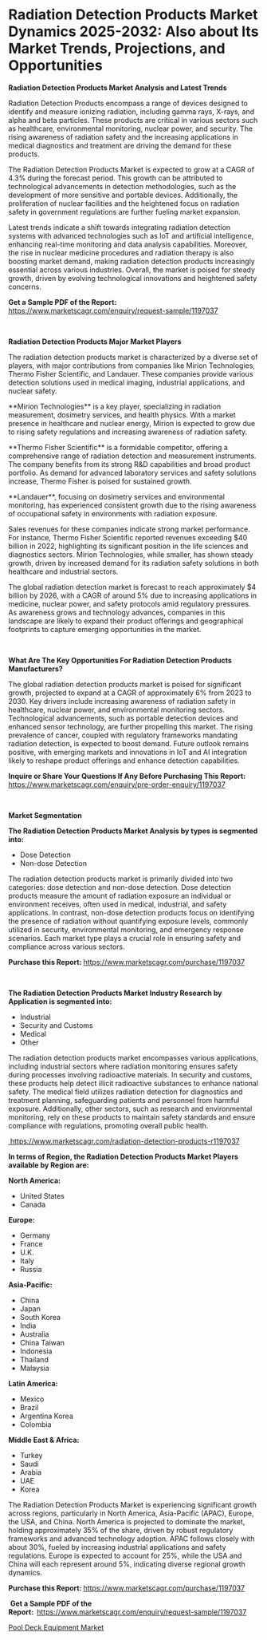 <p><h1>Radiation Detection Products Market Dynamics 2025-2032: Also about Its Market Trends, Projections, and Opportunities</h1></p><p><strong>Radiation Detection Products Market Analysis and Latest Trends</strong></p>
<p><p>Radiation Detection Products encompass a range of devices designed to identify and measure ionizing radiation, including gamma rays, X-rays, and alpha and beta particles. These products are critical in various sectors such as healthcare, environmental monitoring, nuclear power, and security. The rising awareness of radiation safety and the increasing applications in medical diagnostics and treatment are driving the demand for these products.</p><p>The Radiation Detection Products Market is expected to grow at a CAGR of 4.3% during the forecast period. This growth can be attributed to technological advancements in detection methodologies, such as the development of more sensitive and portable devices. Additionally, the proliferation of nuclear facilities and the heightened focus on radiation safety in government regulations are further fueling market expansion. </p><p>Latest trends indicate a shift towards integrating radiation detection systems with advanced technologies such as IoT and artificial intelligence, enhancing real-time monitoring and data analysis capabilities. Moreover, the rise in nuclear medicine procedures and radiation therapy is also boosting market demand, making radiation detection products increasingly essential across various industries. Overall, the market is poised for steady growth, driven by evolving technological innovations and heightened safety concerns.</p></p>
<p><strong>Get a Sample PDF of the Report:&nbsp;</strong> <a href="https://www.marketscagr.com/enquiry/request-sample/1197037?utm_campaign=2097&utm_medium=2&utm_source=Github&utm_content=ia&utm_term=19022025&utm_id=radiation-detection-products">https://www.marketscagr.com/enquiry/request-sample/1197037</a></p>
<p>&nbsp;</p>
<p><strong>Radiation Detection Products Major Market Players</strong></p>
<p><p>The radiation detection products market is characterized by a diverse set of players, with major contributions from companies like Mirion Technologies, Thermo Fisher Scientific, and Landauer. These companies provide various detection solutions used in medical imaging, industrial applications, and nuclear safety.</p><p>**Mirion Technologies** is a key player, specializing in radiation measurement, dosimetry services, and health physics. With a market presence in healthcare and nuclear energy, Mirion is expected to grow due to rising safety regulations and increasing awareness of radiation safety. </p><p>**Thermo Fisher Scientific** is a formidable competitor, offering a comprehensive range of radiation detection and measurement instruments. The company benefits from its strong R&D capabilities and broad product portfolio. As demand for advanced laboratory services and safety solutions increase, Thermo Fisher is poised for sustained growth.</p><p>**Landauer**, focusing on dosimetry services and environmental monitoring, has experienced consistent growth due to the rising awareness of occupational safety in environments with radiation exposure. </p><p>Sales revenues for these companies indicate strong market performance. For instance, Thermo Fisher Scientific reported revenues exceeding $40 billion in 2022, highlighting its significant position in the life sciences and diagnostics sectors. Mirion Technologies, while smaller, has shown steady growth, driven by increased demand for its radiation safety solutions in both healthcare and industrial sectors.</p><p>The global radiation detection market is forecast to reach approximately $4 billion by 2026, with a CAGR of around 5% due to increasing applications in medicine, nuclear power, and safety protocols amid regulatory pressures. As awareness grows and technology advances, companies in this landscape are likely to expand their product offerings and geographical footprints to capture emerging opportunities in the market.</p></p>
<p>&nbsp;</p>
<p><strong>What Are The Key Opportunities For Radiation Detection Products Manufacturers?</strong></p>
<p><p>The global radiation detection products market is poised for significant growth, projected to expand at a CAGR of approximately 6% from 2023 to 2030. Key drivers include increasing awareness of radiation safety in healthcare, nuclear power, and environmental monitoring sectors. Technological advancements, such as portable detection devices and enhanced sensor technology, are further propelling this market. The rising prevalence of cancer, coupled with regulatory frameworks mandating radiation detection, is expected to boost demand. Future outlook remains positive, with emerging markets and innovations in IoT and AI integration likely to reshape product offerings and enhance detection capabilities.</p></p>
<p><strong>Inquire or Share Your Questions If Any Before Purchasing This Report:</strong> <a href="https://www.marketscagr.com/enquiry/pre-order-enquiry/1197037?utm_campaign=2097&utm_medium=2&utm_source=Github&utm_content=ia&utm_term=19022025&utm_id=radiation-detection-products">https://www.marketscagr.com/enquiry/pre-order-enquiry/1197037</a></p>
<p>&nbsp;</p>
<p><strong>Market Segmentation</strong></p>
<p><strong>The Radiation Detection Products Market Analysis by types is segmented into:</strong></p>
<p><ul><li>Dose Detection</li><li>Non-dose Detection</li></ul></p>
<p><p>The radiation detection products market is primarily divided into two categories: dose detection and non-dose detection. Dose detection products measure the amount of radiation exposure an individual or environment receives, often used in medical, industrial, and safety applications. In contrast, non-dose detection products focus on identifying the presence of radiation without quantifying exposure levels, commonly utilized in security, environmental monitoring, and emergency response scenarios. Each market type plays a crucial role in ensuring safety and compliance across various sectors.</p></p>
<p><strong>Purchase this Report:&nbsp;</strong><a href="https://www.marketscagr.com/purchase/1197037?utm_campaign=2097&utm_medium=2&utm_source=Github&utm_content=ia&utm_term=19022025&utm_id=radiation-detection-products">https://www.marketscagr.com/purchase/1197037</a></p>
<p>&nbsp;</p>
<p><strong>The Radiation Detection Products Market Industry Research by Application is segmented into:</strong></p>
<p><ul><li>Industrial</li><li>Security and Customs</li><li>Medical</li><li>Other</li></ul></p>
<p><p>The radiation detection products market encompasses various applications, including industrial sectors where radiation monitoring ensures safety during processes involving radioactive materials. In security and customs, these products help detect illicit radioactive substances to enhance national safety. The medical field utilizes radiation detection for diagnostics and treatment planning, safeguarding patients and personnel from harmful exposure. Additionally, other sectors, such as research and environmental monitoring, rely on these products to maintain safety standards and ensure compliance with regulations, promoting overall public health.</p></p>
<p><a href="https://www.marketscagr.com/radiation-detection-products-r1197037?utm_campaign=2097&utm_medium=2&utm_source=Github&utm_content=ia&utm_term=19022025&utm_id=radiation-detection-products">&nbsp;https://www.marketscagr.com/radiation-detection-products-r1197037</a></p>
<p><strong>In terms of Region, the Radiation Detection Products Market Players available by Region are:</strong></p>
<p>
    <p> <strong> North America: </strong>
        <ul>
            <li>United States</li>
            <li>Canada</li>
        </ul>
        </p> 
    <p> <strong> Europe: </strong>
        <ul>
            <li>Germany</li>
            <li>France</li>
            <li>U.K.</li>
            <li>Italy</li>
            <li>Russia</li>
        </ul>
        </p> 
    <p> <strong> Asia-Pacific: </strong>
        <ul>
            <li>China</li>
            <li>Japan</li>
            <li>South Korea</li>
            <li>India</li>
            <li>Australia</li>
            <li>China Taiwan</li>
            <li>Indonesia</li>
            <li>Thailand</li>
            <li>Malaysia</li>
        </ul>
        </p> 
    <p> <strong> Latin America: </strong>
        <ul>
            <li>Mexico</li>
            <li>Brazil</li>
            <li>Argentina Korea</li>
            <li>Colombia</li>
        </ul>
        </p> 
    <p> <strong> Middle East & Africa: </strong>
        <ul>
            <li>Turkey</li>
            <li>Saudi</li>
            <li>Arabia</li>
            <li>UAE</li>
            <li>Korea</li>
        </ul>
    </p>
    </p>
<p><p>The Radiation Detection Products Market is experiencing significant growth across regions, particularly in North America, Asia-Pacific (APAC), Europe, the USA, and China. North America is projected to dominate the market, holding approximately 35% of the share, driven by robust regulatory frameworks and advanced technology adoption. APAC follows closely with about 30%, fueled by increasing industrial applications and safety regulations. Europe is expected to account for 25%, while the USA and China will each represent around 5%, indicating diverse regional growth dynamics.</p></p>
<p><strong>Purchase this Report: </strong><a href="https://www.marketscagr.com/purchase/1197037?utm_campaign=2097&utm_medium=2&utm_source=Github&utm_content=ia&utm_term=19022025&utm_id=radiation-detection-products">https://www.marketscagr.com/purchase/1197037</a></p>
<p>&nbsp;<strong>Get a Sample PDF of the Report:&nbsp;&nbsp;</strong><a href="https://www.marketscagr.com/enquiry/request-sample/1197037?utm_campaign=2097&utm_medium=2&utm_source=Github&utm_content=ia&utm_term=19022025&utm_id=radiation-detection-products">https://www.marketscagr.com/enquiry/request-sample/1197037</a></p>
<p><strong></strong></p>
<p><p><a href="https://github.com/FlorianWolf90/Market-Research-Report-List-1/blob/main/pool-deck-equipment-market.md?utm_campaign=2097&utm_medium=2&utm_source=Github&utm_content=ia&utm_term=19022025&utm_id=radiation-detection-products">Pool Deck Equipment Market</a></p></p>